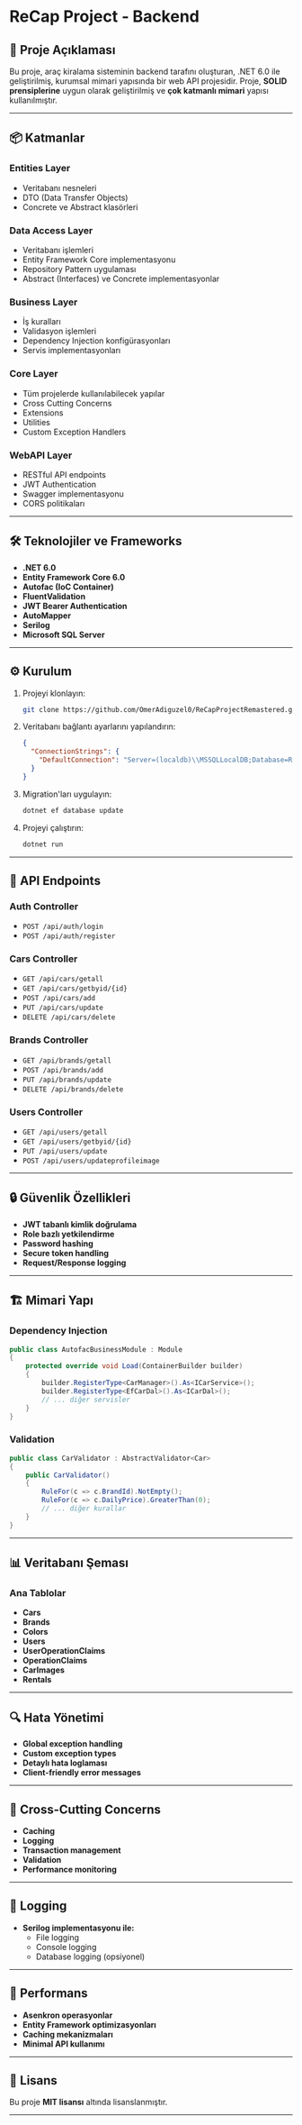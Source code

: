 # ReCap Project - Backend

## 🚀 Proje Açıklaması
Bu proje, araç kiralama sisteminin backend tarafını oluşturan, .NET 6.0 ile geliştirilmiş, kurumsal mimari yapısında bir web API projesidir. Proje, **SOLID prensiplerine** uygun olarak geliştirilmiş ve **çok katmanlı mimari** yapısı kullanılmıştır.

---

## 📦 Katmanlar

### **Entities Layer**
- Veritabanı nesneleri
- DTO (Data Transfer Objects)
- Concrete ve Abstract klasörleri

### **Data Access Layer**
- Veritabanı işlemleri
- Entity Framework Core implementasyonu
- Repository Pattern uygulaması
- Abstract (Interfaces) ve Concrete implementasyonlar

### **Business Layer**
- İş kuralları
- Validasyon işlemleri
- Dependency Injection konfigürasyonları
- Servis implementasyonları

### **Core Layer**
- Tüm projelerde kullanılabilecek yapılar
- Cross Cutting Concerns
- Extensions
- Utilities
- Custom Exception Handlers

### **WebAPI Layer**
- RESTful API endpoints
- JWT Authentication
- Swagger implementasyonu
- CORS politikaları

---

## 🛠 Teknolojiler ve Frameworks
- **.NET 6.0**
- **Entity Framework Core 6.0**
- **Autofac (IoC Container)**
- **FluentValidation**
- **JWT Bearer Authentication**
- **AutoMapper**
- **Serilog**
- **Microsoft SQL Server**

---

## ⚙️ Kurulum

1. Projeyi klonlayın:
   ```bash
   git clone https://github.com/OmerAdiguzel0/ReCapProjectRemastered.git
   ```

2. Veritabanı bağlantı ayarlarını yapılandırın:
   ```json
   {
     "ConnectionStrings": {
       "DefaultConnection": "Server=(localdb)\\MSSQLLocalDB;Database=RentACarDb;Trusted_Connection=True;"
     }
   }
   ```

3. Migration'ları uygulayın:
   ```bash
   dotnet ef database update
   ```

4. Projeyi çalıştırın:
   ```bash
   dotnet run
   ```

---

## 📌 API Endpoints

### **Auth Controller**
- `POST /api/auth/login`
- `POST /api/auth/register`

### **Cars Controller**
- `GET /api/cars/getall`
- `GET /api/cars/getbyid/{id}`
- `POST /api/cars/add`
- `PUT /api/cars/update`
- `DELETE /api/cars/delete`

### **Brands Controller**
- `GET /api/brands/getall`
- `POST /api/brands/add`
- `PUT /api/brands/update`
- `DELETE /api/brands/delete`

### **Users Controller**
- `GET /api/users/getall`
- `GET /api/users/getbyid/{id}`
- `PUT /api/users/update`
- `POST /api/users/updateprofileimage`

---

## 🔒 Güvenlik Özellikleri
- **JWT tabanlı kimlik doğrulama**
- **Role bazlı yetkilendirme**
- **Password hashing**
- **Secure token handling**
- **Request/Response logging**

---

## 🏗 Mimari Yapı

### **Dependency Injection**
```csharp
public class AutofacBusinessModule : Module
{
    protected override void Load(ContainerBuilder builder)
    {
        builder.RegisterType<CarManager>().As<ICarService>();
        builder.RegisterType<EfCarDal>().As<ICarDal>();
        // ... diğer servisler
    }
}
```

### **Validation**
```csharp
public class CarValidator : AbstractValidator<Car>
{
    public CarValidator()
    {
        RuleFor(c => c.BrandId).NotEmpty();
        RuleFor(c => c.DailyPrice).GreaterThan(0);
        // ... diğer kurallar
    }
}
```

---

## 📊 Veritabanı Şeması

### **Ana Tablolar**
- **Cars**
- **Brands**
- **Colors**
- **Users**
- **UserOperationClaims**
- **OperationClaims**
- **CarImages**
- **Rentals**

---

## 🔍 Hata Yönetimi
- **Global exception handling**
- **Custom exception types**
- **Detaylı hata loglaması**
- **Client-friendly error messages**

---

## 🔄 Cross-Cutting Concerns
- **Caching**
- **Logging**
- **Transaction management**
- **Validation**
- **Performance monitoring**

---

## 📝 Logging
- **Serilog implementasyonu ile:**
  - File logging
  - Console logging
  - Database logging (opsiyonel)

---

## 🚀 Performans
- **Asenkron operasyonlar**
- **Entity Framework optimizasyonları**
- **Caching mekanizmaları**
- **Minimal API kullanımı**

---

## 📄 Lisans
Bu proje **MIT lisansı** altında lisanslanmıştır.

---


